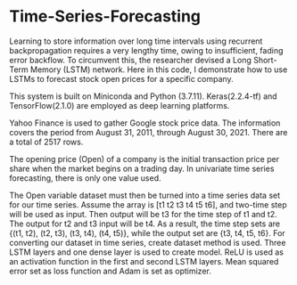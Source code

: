 # Time-Series-Forecasting

Learning to store information over long time intervals using recurrent backpropagation requires a very lengthy time, owing to insufficient, fading error backflow. To circumvent this, the researcher devised a Long Short-Term Memory (LSTM) network. Here in this code, I demonstrate how to use LSTMs to forecast stock open prices for a specific company.

This system is built on Miniconda and Python (3.7.11). Keras(2.2.4-tf) and TensorFlow(2.1.0) are employed as deep learning platforms.

Yahoo Finance is used to gather Google stock price data. The information covers the period from August 31, 2011, through August 30, 2021. There are a total of 2517 rows.

The opening price (Open) of a company is the initial transaction price per share when the market begins on a trading day. In univariate time series forecasting, there is only one value used. 

The Open variable dataset must then be turned into a time series data set for our time series. Assume the array is [t1 t2 t3 t4 t5 t6], and two-time step will be used as input. 
Then output will be t3 for the time step of t1 and t2. The output for t2 and t3 input will be t4. As a result, the time step sets are {(t1, t2), (t2, t3), (t3, t4), (t4, t5)}, while the output set are {t3, t4, t5, t6}. For converting our dataset in time series, create dataset method is used. Three LSTM layers and one dense layer is used to create model. ReLU is used as an activation function in the first and second LSTM layers. Mean squared error set as loss function and Adam is set as optimizer.
